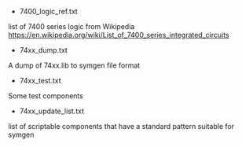 

- 7400_logic_ref.txt

list of 7400 series logic from Wikipedia https://en.wikipedia.org/wiki/List_of_7400_series_integrated_circuits      

- 74xx_dump.txt

A dump of 74xx.lib to symgen file format

- 74xx_test.txt

Some test components

- 74xx_update_list.txt

list of scriptable components that have a standard pattern suitable for symgen

